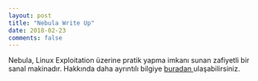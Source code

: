 ```yaml
---
layout: post
title: "Nebula Write Up"
date: 2018-02-23
comments: false
---
```

  Nebula, Linux Exploitation üzerine pratik yapma imkanı sunan zafiyetli bir sanal makinadır. Hakkında daha ayrıntılı bilgiye
[ buradan ](https://exploit-exercises.com/nebula/) ulaşabilirsiniz.
